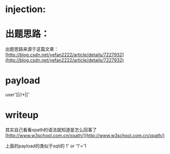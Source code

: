 # injection:

#  出题思路：
出题思路来源于这篇文章：
[http://blog.csdn.net/yefan2222/article/details/7227932](http://blog.csdn.net/yefan2222/article/details/7227932)

# payload
user']|//*|['

# writeup
其实自己看看xpath的语法就知道是怎么回事了
[http://www.w3school.com.cn/xpath/](http://www.w3school.com.cn/xpath/)

上面的payload的类似于sqli的
1' or '1'='1

